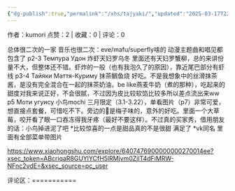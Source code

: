 ```yaml
---
{"dg-publish":true,"permalink":"/xhs/tajyaki/","updated":"2025-03-17T22:27:40.047+08:00"}
---
```


作者：kumori
点赞：2   |   收藏：0   |   评论：0

总体很二次的一家 音乐也很二次：eve/mafu/superfly啥的 动漫主题曲和唱见都包含了
p2-3 Темпура Удон 炸虾天妇罗乌冬 里面还有天妇罗蟹柳，总的来讲份量不大，但整体还不错。虾炸的一般（也有我泡久了的原因），靠近尾巴部分有虾线
p3-4 Тайяки Маття-Куриму 抹茶鲷鱼烧 好吃。不是我想象中的丝滑抹茶酱，是没有完全混合在一起的抹茶奶油，be like燕麦牛奶（煮的那种），吃起来的甜度对我来说正好，不会很腻，不过因为皮比较软馅比较多所以差点流出来ww
p5 Моти угуису 小鸟mochi 三月限定（3.1-3.22），单看图片（p7）非常可爱，想直接点套餐，可惜吃不下。旁边的🌸是梅子味的，意外的好吃。里面一个大草莓，咬开看了眼一口吞冻得我牙疼（最好不要这样）。不过真的买家秀，借用朋友的话：小鸟掉进泥了吧
*比较惊喜的一点是甜品真的不是很甜 满足了
*vk同名 里面有全部菜单带图片

https://www.xiaohongshu.com/explore/6407476900000000270014ee?xsec_token=ABcriqaR8GUYlYCfH5lRMjvm0ZjlT4dFiMRW-NFnc2vdE=&xsec_source=pc_user

评论区：===========

